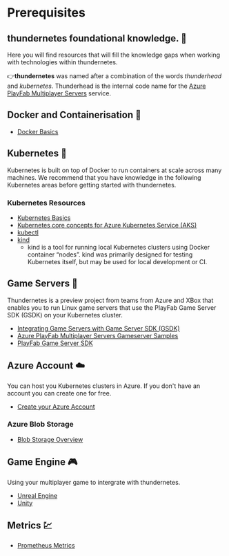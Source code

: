 # Prerequisites

## thundernetes foundational knowledge. 💖

Here you will find resources that will fill the knowledge gaps when working with technologies within thundernetes. 

👉**thundernetes** was named after a combination of the words *thunderhead* and *kubernetes*. 
Thunderhead is the internal code name for the [Azure PlayFab Multiplayer Servers](https://azure.microsoft.com/services/playfab/multiplayer-services/) service. 

## Docker and Containerisation 🚢
- [Docker Basics](https://www.docker.com/101-tutorial)

## Kubernetes 🌼
Kubernetes is built on top of Docker to run containers at scale across many machines. We recommend that you have knowledge in the following Kubernetes areas before getting started with thundernetes.

### Kubernetes Resources 
- [Kubernetes Basics](https://kubernetes.io/docs/tutorials/kubernetes-basics/)
- [Kubernetes core concepts for Azure Kubernetes Service (AKS)](https://docs.microsoft.com/en-us/azure/aks/concepts-clusters-workloads)
- [kubectl](https://github.com/virtual-kubelet/virtual-kubelet)
- [kind](https://kind.sigs.k8s.io/)
  -   kind is a tool for running local Kubernetes clusters using Docker container “nodes”.
kind was primarily designed for testing Kubernetes itself, but may be used for local development or CI.

## Game Servers 👾
Thundernetes is a preview project from teams from Azure and XBox that enables you to run Linux game servers that use the PlayFab Game Server SDK (GSDK) on your Kubernetes cluster. 

- [Integrating Game Servers with Game Server SDK (GSDK)](https://docs.microsoft.com/en-us/gaming/playfab/features/multiplayer/servers/integrating-game-servers-with-gsdk)
- [Azure PlayFab Multiplayer Servers Gameserver Samples](https://github.com/PlayFab/MpsSamples)
- [PlayFab Game Server SDK](https://github.com/PlayFab/gsdk)

## Azure Account ☁️
You can host you Kubernetes clusters in Azure. If you don't have an account you can create one for free.
- [Create your Azure Account](https://azure.microsoft.com/free/?WT.mc_id=A261C142F)

### Azure Blob Storage
- [Blob Storage Overview](https://docs.microsoft.com/azure/storage/blobs/storage-blobs-overview)

## Game Engine 🎮
Using your multiplayer game to intergrate with thundernetes.

- [Unreal Engine](https://www.unrealengine.com/)
- [Unity](https://unity.com/)

## Metrics 💹
- [Prometheus Metrics](https://github.com/prometheus-operator/kube-prometheus)

